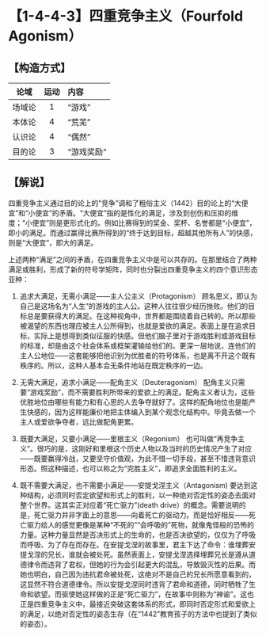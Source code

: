 # 【1-4-4-3】四重竞争主义（Fourfold Agonism）
## 【构造方式】
| 论域 | 运动           | 内容 |
|:----:|:----------------:|:-----|
| 场域论   |1 |  “游戏”  |
| 本体论   | 4|  “荒芜”  |
| 认识论   |4 |  “偶然”  |
| 目的论   | 3|   “游戏奖励“ |

## 【解说】
四重竞争主义通过目的论上的“竞争”调和了粗俗主义（1442）目的论上的“大便宜”和“小便宜”的矛盾。“大便宜”指的是性化的满足，涉及到创伤和压抑的维度；“小便宜”则是更形式化的。例如比赛得到的奖金、奖杯、名誉都是“小便宜”，即小的满足。而通过赢得比赛所得到的“终于达到目标，超越其他所有人”的快感，则是“大便宜”，即大的满足。

上述两种“满足”之间的矛盾，在四重竞争主义中是可以共存的。在那里结合了两种满足或胜利，形成了新的符号学矩阵，同时也分裂出四重竞争主义的四个意识形态亚种：

1. 追求大满足，无需小满足——主人公主义（Protagonism）
顾名思义，即认为自己是这场名为“人生”的游戏的主人公。这种人往往很少经历挫败。他们的目标总是要获得大的满足。在这种视角中，世界都是围绕着自己转的。所以那些被渴望的东西也理应被主人公所得到，也就是爱欲的满足。表面上是在追求目标，实际上是想得到类似征服的快感。但他们脑子里对于游戏胜利或游戏目标的标准，却是由这个社会体系或框架灌输给他们的。更深一层地说，连他们的主人公地位——这套能够把他识别为优胜者的符号体系，也是离不开这个既有秩序的。所以，这种人基本会无条件地站在既定秩序的一边。

2. 无需大满足，追求小满足——配角主义（Deuteragonism）
配角主义只需要“游戏奖励”，而不需要胜利所带来的爱欲上的满足。配角主义者认为，这些优胜地位由哪些有能力和有心思的人去争夺就好了。这样的配角地位也是能产生快感的，因为这样能廉价地把主体编入到某个观念化结构中。毕竟去做一个主人或爱欲争夺者，远比做配角更累。

3. 既要大满足，又要小满足——里根主义（Regonism）
也可叫做“再竞争主义”。很巧的是，这刚好和里根这个历史人物以及当时的历史情况产生了对应——既要赢得冷战，又要坚守价值观，为此不惜一切手段，甚至不惜违背意识形态。照这种描述，也可以称之为“完胜主义”，即追求全面胜利的主义。

4. 既不需要大满足，也不需要小满足——安提戈涅主义（Antagonism)
要达到这种结构，必须同时否定欲望和形式上的胜利，以一种绝对否定性的姿态去面对整个世界。这其实正对应着“死亡驱力”(death drive）的概念。需要说明的是，死亡驱力并非字面上的意思——向着死亡的驱动力。而是恰好相反——死亡驱力给人的感觉更像是某种“不死的”“会呼吸的”死物，就像鬼怪般的恐怖的力量。这种力量显然是否决形式上的生命的，也是否决欲望的，仅仅为了呼吸而呼吸、为了存在而存在。在安提戈涅的故事里，君主下达了命令：谁埋葬安提戈涅的兄长，谁就会被处死。虽然表面上，安提戈涅选择埋葬兄长是遵从道德律令而违背了君权，但她的行为会引起更大的混乱，导致毁灭性的后果。而她也明白，自己因为违抗君命被处死，这绝对不是自己的兄长所愿意看到的，这显然不符合道德律令。所以安提戈涅同时违背了君命和道德，同时牺牲了生命和欲望。而驱使她这样做的正是“死亡驱力”，在故事中则称为“神谕”。这也正是四重竞争主义中，最接近突破这套体系的形式，即同时否定形式和爱欲上的满足，以绝对否定性的姿态生存（在“1442”教育孩子的方法中也提到了类似的姿态）。
